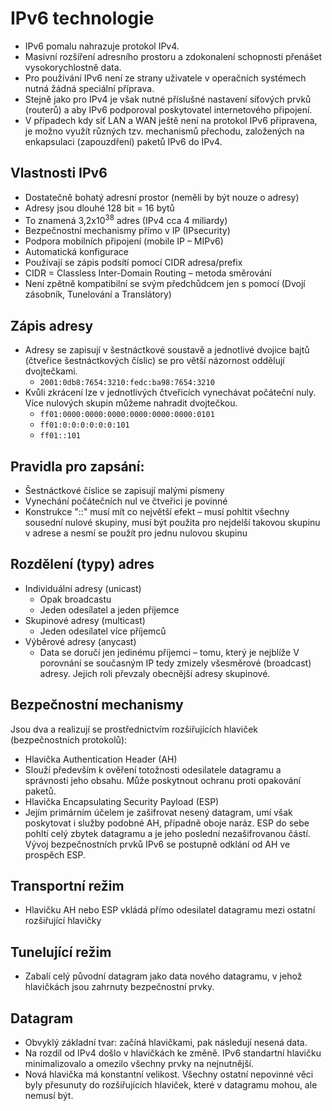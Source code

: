 # IPv6 technologie
- IPv6 pomalu nahrazuje protokol IPv4.
- Masivní rozšíření adresního prostoru a zdokonalení schopnosti přenášet vysokorychlostně data.
- Pro používání IPv6 není ze strany uživatele v operačních systémech nutná žádná speciální příprava.
- Stejně jako pro IPv4 je však nutné příslušné nastavení síťových prvků (routerů) a aby IPv6 podporoval poskytovatel internetového připojení.
- V případech kdy síť LAN a WAN ještě není na protokol IPv6 připravena, je možno využít různých tzv. mechanismů přechodu, založených na enkapsulaci (zapouzdření) paketů IPv6 do IPv4.

## Vlastnosti IPv6
- Dostatečně bohatý adresní prostor (neměli by být nouze o adresy)
- Adresy jsou dlouhé 128 bit = 16 bytů
- To znamená 3,2x10<sup>38</sup> adres (IPv4 cca 4 miliardy)
- Bezpečnostní mechanismy přímo v IP (IPsecurity)
- Podpora mobilních připojení (mobile IP – MIPv6)
- Automatická konfigurace
- Používají se zápis podsítí pomocí CIDR adresa/prefix
- CIDR = Classless Inter-Domain Routing – metoda směrování
- Není zpětně kompatibilní se svým předchůdcem jen s pomocí (Dvojí zásobník, Tunelování a Translátory)

## Zápis adresy
- Adresy se zapisují v šestnáctkové soustavě a jednotlivé dvojice bajtů (čtveřice šestnáctkových číslic) se pro větší názornost oddělují dvojtečkami.
  - `2001:0db8:7654:3210:fedc:ba98:7654:3210`
- Kvůli zkrácení lze v jednotlivých čtveřicích vynechávat počáteční nuly. Více nulových skupin můžeme nahradit dvojtečkou.
  - `ff01:0000:0000:0000:0000:0000:0000:0101`
  - `ff01:0:0:0:0:0:0:101`
  - `ff01::101`

## Pravidla pro zapsání:
- Šestnáctkové číslice se zapisují malými písmeny
- Vynechání počátečních nul ve čtveřici je povinné
- Konstrukce "::" musí mít co největší efekt – musí pohltit všechny sousední nulové skupiny, musí být použita pro nejdelší takovou skupinu v adrese a nesmí se použít pro jednu nulovou skupinu

## Rozdělení (typy) adres
- Individuální adresy (unicast)
  - Opak broadcastu
  - Jeden odesílatel a jeden příjemce
- Skupinové adresy (multicast)
  - Jeden odesílatel více příjemců
- Výběrové adresy (anycast)
  - Data se doručí jen jedinému příjemci – tomu, který je nejblíže
V porovnání se současným IP tedy zmizely všesměrové (broadcast) adresy. Jejich roli převzaly obecnější adresy skupinové.

## Bezpečnostní mechanismy
Jsou dva a realizují se prostřednictvím rozšiřujících hlaviček (bezpečnostních protokolů):
- Hlavička Authentication Header (AH)
- Slouží především k ověření totožnosti odesilatele datagramu a správnosti jeho obsahu. Může poskytnout ochranu proti opakování paketů.
- Hlavička Encapsulating Security Payload (ESP)
- Jejím primárním účelem je zašifrovat nesený datagram, umí však poskytovat i služby podobné AH, případně oboje naráz. ESP do sebe pohltí celý zbytek datagramu a je jeho poslední nezašifrovanou částí.
Vývoj bezpečnostních prvků IPv6 se postupně odklání od AH ve prospěch ESP.

## Transportní režim
- Hlavičku AH nebo ESP vkládá přímo odesilatel datagramu mezi ostatní rozšiřující hlavičky

## Tunelující režim
- Zabalí celý původní datagram jako data nového datagramu, v jehož hlavičkách jsou zahrnuty bezpečnostní prvky.

## Datagram
- Obvyklý základní tvar: začíná hlavičkami, pak následují nesená data.
- Na rozdíl od IPv4 došlo v hlavičkách ke změně. IPv6 standartní hlavičku minimalizovalo a omezilo všechny prvky na nejnutnější.
- Nová hlavička má konstantní velikost. Všechny ostatní nepovinné věci byly přesunuty do rozšiřujících hlaviček, které v datagramu mohou, ale nemusí být.
